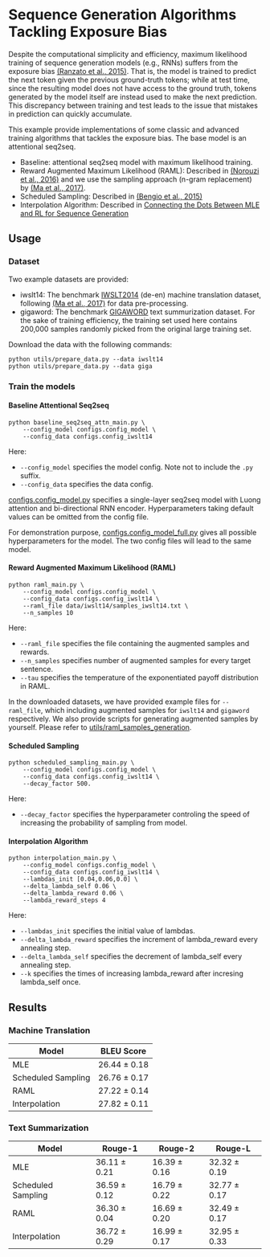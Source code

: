 # Sequence Generation Algorithms Tackling Exposure Bias #

Despite the computational simplicity and efficiency, maximum likelihood training of sequence generation models (e.g., RNNs) suffers from the exposure bias [(Ranzato et al., 2015)](https://arxiv.org/pdf/1511.06732.pdf). That is, the model is trained to predict the next token given the previous ground-truth tokens; while at test time, since the resulting model does not have access to the ground truth, tokens generated by the model itself are instead used to make the next prediction. This discrepancy between training and test leads to the issue that mistakes in prediction can quickly accumulate.

This example provide implementations of some classic and advanced training algorithms that tackles the exposure bias. The base model is an attentional seq2seq.

* Baseline: attentional seq2seq model with maximum likelihood training.
* Reward Augmented Maximum Likelihood (RAML): Described in [(Norouzi et al., 2016)](https://arxiv.org/pdf/1609.00150.pdf) and we use the sampling approach (n-gram replacement) by [(Ma et al., 2017)](https://arxiv.org/abs/1705.07136).
* Scheduled Sampling: Described in [(Bengio et al., 2015)](https://arxiv.org/abs/1506.03099)
* Interpolation Algorithm: Described in [Connecting the Dots Between MLE and RL for Sequence Generation](https://www.cs.cmu.edu/~zhitingh/)

## Usage ##

### Dataset ###

Two example datasets are provided:

  * iwslt14: The benchmark [IWSLT2014](https://sites.google.com/site/iwsltevaluation2014/home) (de-en) machine translation dataset, following [(Ma et al., 2017)](https://arxiv.org/pdf/1705.07136.pdf) for data pre-processing.
  * gigaword: The benchmark [GIGAWORD](https://catalog.ldc.upenn.edu/LDC2003T05) text summurization dataset. For the sake of training efficiency, the training set used here contains 200,000 samples randomly picked from the original large training set. 

Download the data with the following commands:

```
python utils/prepare_data.py --data iwslt14
python utils/prepare_data.py --data giga
```

### Train the models ###

#### Baseline Attentional Seq2seq

```
python baseline_seq2seq_attn_main.py \
    --config_model configs.config_model \
    --config_data configs.config_iwslt14
```

Here:
  * `--config_model` specifies the model config. Note not to include the `.py` suffix.
  * `--config_data` specifies the data config.

[configs.config_model.py](./configs/config_model.py) specifies a single-layer seq2seq model with Luong attention and bi-directional RNN encoder. Hyperparameters taking default values can be omitted from the config file. 

For demonstration purpose, [configs.config_model_full.py](./configs/config_model_full.py) gives all possible hyperparameters for the model. The two config files will lead to the same model.

#### Reward Augmented Maximum Likelihood (RAML)
```
python raml_main.py \
    --config_model configs.config_model \
    --config_data configs.config_iwslt14 \
    --raml_file data/iwslt14/samples_iwslt14.txt \
    --n_samples 10
```
Here:
  * `--raml_file` specifies the file containing the augmented samples and rewards.
  * `--n_samples` specifies number of augmented samples for every target sentence.
  * `--tau` specifies the temperature of the exponentiated payoff distribution in RAML.

In the downloaded datasets, we have provided example files for `--raml_file`, which including augmented samples for ```iwslt14``` and ```gigaword``` respectively. We also provide scripts for generating augmented samples by yourself. Please refer to [utils/raml_samples_generation](utils/raml_samples_generation).


#### Scheduled Sampling
```
python scheduled_sampling_main.py \
    --config_model configs.config_model \
    --config_data configs.config_iwslt14 \
    --decay_factor 500.
```
Here:
  * `--decay_factor` specifies the hyperparameter controling the speed of increasing the probability of sampling from model.


#### Interpolation Algorithm
```
python interpolation_main.py \
    --config_model configs.config_model \
    --config_data configs.config_iwslt14 \
    --lambdas_init [0.04,0.06,0.0] \
    --delta_lambda_self 0.06 \
    --delta_lambda_reward 0.06 \
    --lambda_reward_steps 4
```
Here:

  * `--lambdas_init` specifies the initial value of lambdas.
  * `--delta_lambda_reward` specifies the increment of lambda_reward every annealing step.
  * `--delta_lambda_self` specifies the decrement of lambda_self every annealing step.
  * `--k` specifies the times of increasing lambda_reward after incresing lambda_self once.

## Results ##

### Machine Translation
| Model      | BLEU Score   |
| -----------| -------|
| MLE        | 26.44 ± 0.18  |
| Scheduled Sampling   | 26.76  ± 0.17  |
| RAML | 27.22  ± 0.14  |
| Interpolation | 27.82  ± 0.11  |

### Text Summarization
| Model      | Rouge-1   | Rouge-2 | Rouge-L |
| -----------| -------|-------|-------|
| MLE        | 36.11 ± 0.21  | 16.39 ± 0.16 | 32.32 ± 0.19 |
| Scheduled Sampling   |  36.59 ± 0.12  |16.79 ± 0.22|32.77 ± 0.17|
| RAML | 36.30  ± 0.04  | 16.69 ± 0.20 | 32.49 ± 0.17 |
| Interpolation | 36.72  ± 0.29  |16.99 ± 0.17 | 32.95 ± 0.33|

 
